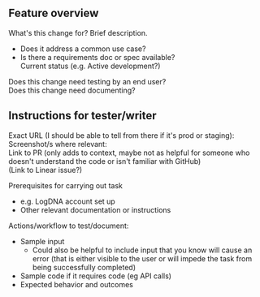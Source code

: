 ## Feature overview  
What's this change for? Brief description.  
* Does it address a common use case?  
* Is there a requirements doc or spec available?  
Current status (e.g. Active development?)

Does this change need testing by an end user?  
Does this change need documenting?  

## Instructions for tester/writer
Exact URL (I should be able to tell from there if it's prod or staging):  
Screenshot/s where relevant:  
Link to PR (only adds to context, maybe not as helpful for someone who doesn't understand the code or isn't familiar with GitHub)  
(Link to Linear issue?)  

Prerequisites for carrying out task  
* e.g. LogDNA account set up  
* Other relevant documentation or instructions  

Actions/workflow to test/document:  
* Sample input  
    * Could also be helpful to include input that you know will cause an error (that is either visible to the user or will impede the task from being successfully completed)  
* Sample code if it requires code (eg API calls)  
* Expected behavior and outcomes  
